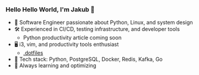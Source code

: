 ### Hello Hello World, I'm Jakub 👋

- 🚀 Software Engineer passionate about Python, Linux, and system design
- 🛠️ Experienced in CI/CD, testing infrastructure, and developer tools
    -  Python productivity article coming soon
- 🖥️ i3, vim, and productivity tools enthusiast
    - [.dotfiles](https://github.com/Jakub3628800/dots)
- 🐳 Tech stack: Python, PostgreSQL, Docker, Redis, Kafka, Go
- 🌱 Always learning and optimizing
